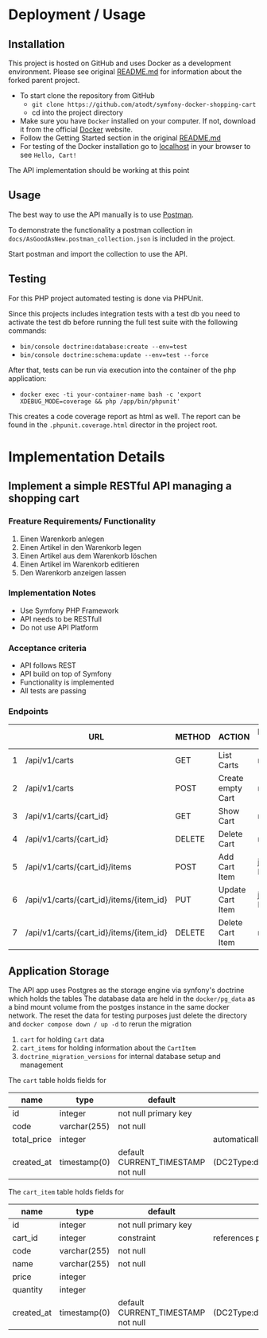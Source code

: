 # Deployment / Usage

## Installation
This project is hosted on GitHub and uses Docker as a development environment.
Please see original [README.md](../README.md) for information about the forked parent project.
- To start clone the repository from GitHub
  - ```git clone https://github.com/atodt/symfony-docker-shopping-cart```
  - cd into the project directory
- Make sure you have `Docker` installed on your computer. 
If not, download it from the official [Docker](https://www.docker.com) website.
- Follow the Getting Started section in the original [README.md](../README.md)
- For testing of the Docker installation go to [localhost](https://localhost) in your browser to see `Hello, Cart!`

The API implementation should be working at this point

## Usage
The best way to use the API manually is to use [Postman](https://www.postman.com).

To demonstrate the functionality a postman collection in ``docs/AsGoodAsNew.postman_collection.json``
is included in the project. 

Start postman and import the collection to use the API.

## Testing
For this PHP project automated testing is done via PHPUnit.

Since this projects includes integration tests with a test db you need to activate the test db 
before running the full test suite with the following commands:
- ``bin/console doctrine:database:create --env=test``
- ``bin/console doctrine:schema:update --env=test --force``

After that, tests can be run via execution into the container of the php application:
- ``docker exec -ti your-container-name bash -c 'export XDEBUG_MODE=coverage && php /app/bin/phpunit'``

This creates a code coverage report as html as well. The report can be found in the
``.phpunit.coverage.html`` director in the project root.

# Implementation Details

## Implement a simple RESTful API managing a shopping cart

### Freature Requirements/ Functionality
1. Einen Warenkorb anlegen
2. Einen Artikel in den Warenkorb legen
3. Einen Artikel aus dem Warenkorb löschen
4. Einen Artikel im Warenkorb editieren
5. Den Warenkorb anzeigen lassen

### Implementation Notes
- Use Symfony PHP Framework
- API needs to be RESTfull
- Do not use API Platform

### Acceptance criteria
- API follows REST
- API build on top of Symfony
- Functionality is implemented
- All tests are passing

### Endpoints
|   | URL                                     | METHOD | ACTION            | Request Body | Response Body |
|---|-----------------------------------------|--------|-------------------|--------------|---------------|
| 1 | /api/v1/carts                           | GET    | List Carts        | none         | json Data     |
| 2 | /api/v1/carts                           | POST   | Create empty Cart | none         | json Data     |
| 3 | /api/v1/carts/{cart_id}                 | GET    | Show Cart         | none         | json Data     |
| 4 | /api/v1/carts/{cart_id}                 | DELETE | Delete Cart       | none         | json Data     |
| 5 | /api/v1/carts/{cart_id}/items           | POST   | Add Cart Item     | json Data    | json Data     |
| 6 | /api/v1/carts/{cart_id}/items/{item_id} | PUT    | Update Cart Item  | json Data    | json Data     |
| 7 | /api/v1/carts/{cart_id}/items/{item_id} | DELETE | Delete Cart Item  | none         | json Data     |

## Application Storage
The API app uses Postgres as the storage engine via synfony's doctrine which holds the tables
The database data are held in the ``docker/pg_data`` as a bind mount volume from the postges instance in the same docker network.
The reset the data for testing purposes just delete the directory and ``docker compose down / up -d`` to rerun the migration  

1. ```cart``` for holding ```Cart``` data
2. ```cart_items``` for holding information about the ```CartItem```
3. ```doctrine_migration_versions``` for internal database setup and management 

The ``cart`` table holds fields for 

| name        | type           | default                             | Note                            |
|-------------|----------------|-------------------------------------|---------------------------------|
| id          | integer        | not null primary key                |                                 |
| code        | varchar(255)   | not null                            |                                 |
| total_price | integer        |                                     | automatically calculated in app |
| created_at  | timestamp(0)   | default CURRENT_TIMESTAMP not null  | (DC2Type:datetime_immutable)    |


The ``cart_item`` table holds fields for

| name       | type          | default                            | Note                          |
|------------|---------------|------------------------------------|-------------------------------|
| id         | integer       | not null primary key               |                               |
| cart_id    | integer       | constraint                         | references public.cart        |
| code       | varchar(255)  | not null                           |                               |
| name       | varchar(255)  | not null                           |                               |
| price      | integer       |                                    |                               |
| quantity   | integer       |                                    |                               |
| created_at | timestamp(0)  | default CURRENT_TIMESTAMP not null |  (DC2Type:datetime_immutable) |
